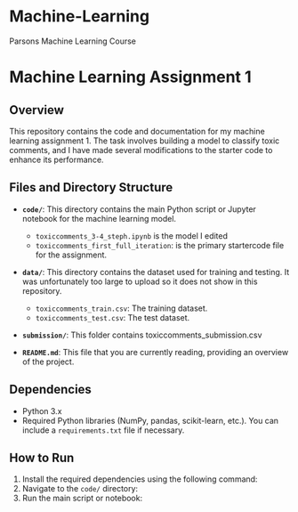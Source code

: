 # Machine-Learning
Parsons Machine Learning Course

# Machine Learning Assignment 1

## Overview
This repository contains the code and documentation for my machine learning assignment 1. The task involves building a model to classify toxic comments, and I have made several modifications to the starter code to enhance its performance.

## Files and Directory Structure

- **`code/`**: This directory contains the main Python script or Jupyter notebook for the machine learning model.
  - `toxiccomments_3-4_steph.ipynb` is the model I edited
  - `toxiccomments_first_full_iteration`: is the primary startercode file for the assignment.

- **`data/`**: This directory contains the dataset used for training and testing. It was unfortunately too large to upload so it does not show in this repository.
  - `toxiccomments_train.csv`: The training dataset.
  - `toxiccomments_test.csv`: The test dataset.

- **`submission/`**: This folder contains toxiccomments_submission.csv

- **`README.md`**: This file that you are currently reading, providing an overview of the project.

## Dependencies
- Python 3.x
- Required Python libraries (NumPy, pandas, scikit-learn, etc.). You can include a `requirements.txt` file if necessary.

## How to Run
1. Install the required dependencies using the following command:
2. Navigate to the `code/` directory:
3. Run the main script or notebook:


